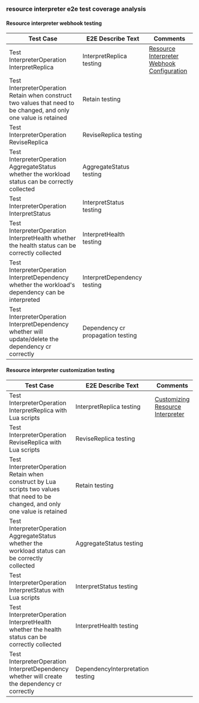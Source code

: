 ### resource interpreter e2e test coverage analysis

#### Resource interpreter webhook testing
| Test Case                                                                                                          | E2E Describe Text                 | Comments                                                                                                                                                               |
|--------------------------------------------------------------------------------------------------------------------|-----------------------------------|------------------------------------------------------------------------------------------------------------------------------------------------------------------------|
| Test InterpreterOperation InterpretReplica                                                                         | InterpretReplica testing          | [Resource Interpreter Webhook Configuration](https://karmada.io/docs/next/reference/karmada-api/config-resources/resource-interpreter-webhook-configuration-v1alpha1/) |
| Test InterpreterOperation Retain when construct two values that need to be changed, and only one value is retained | Retain testing                    |                                                                                                                                                                        |
| Test InterpreterOperation ReviseReplica                                                                            | ReviseReplica testing             |                                                                                                                                                                        |
| Test InterpreterOperation AggregateStatus whether the workload status can be correctly collected                   | AggregateStatus testing           |                                                                                                                                                                        |
| Test InterpreterOperation InterpretStatus                                                                          | InterpretStatus testing           |                                                                                                                                                                        |
| Test InterpreterOperation InterpretHealth whether the health status can be correctly collected                     | InterpretHealth testing           |                                                                                                                                                                        |
| Test InterpreterOperation InterpretDependency whether the workload's dependency can be interpreted                 | InterpretDependency testing       |                                                                                                                                                                        |
| Test InterpreterOperation InterpretDependency whether will update/delete the dependency cr correctly               | Dependency cr propagation testing |                                                                                                                                                                        |

#### Resource interpreter customization testing
| Test Case                                                                                                                         | E2E Describe Text                | Comments                                                                                                                |
|-----------------------------------------------------------------------------------------------------------------------------------|----------------------------------|-------------------------------------------------------------------------------------------------------------------------|
| Test InterpreterOperation InterpretReplica with Lua scripts                                                                       | InterpretReplica testing         | [Customizing Resource Interpreter](https://karmada.io/docs/next/userguide/globalview/customizing-resource-interpreter/) |
| Test InterpreterOperation ReviseReplica with Lua scripts                                                                          | ReviseReplica testing            |                                                                                                                         |
| Test InterpreterOperation Retain when construct by Lua scripts two values that need to be changed, and only one value is retained | Retain testing                   |                                                                                                                         |
| Test InterpreterOperation AggregateStatus whether the workload status can be correctly collected                                  | AggregateStatus testing          |                                                                                                                         |
| Test InterpreterOperation InterpretStatus with Lua scripts                                                                        | InterpretStatus testing          |                                                                                                                         |
| Test InterpreterOperation InterpretHealth whether the health status can be correctly collected                                    | InterpretHealth testing          |                                                                                                                         |
| Test InterpreterOperation InterpretDependency whether will create the dependency cr correctly                                     | DependencyInterpretation testing |                                                                                                                         |
